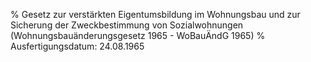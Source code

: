 % Gesetz zur verstärkten Eigentumsbildung im Wohnungsbau und zur Sicherung der Zweckbestimmung von Sozialwohnungen  (Wohnungsbauänderungsgesetz 1965 - WoBauÄndG 1965)
% Ausfertigungsdatum: 24.08.1965
 